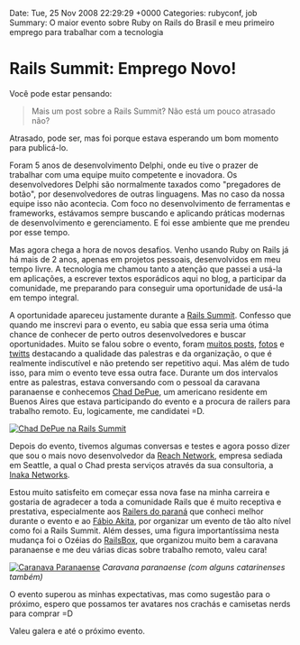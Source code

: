 Date: Tue, 25 Nov 2008 22:29:29 +0000
Categories: rubyconf, job
Summary: O maior evento sobre Ruby on Rails do Brasil e meu primeiro emprego para trabalhar com a tecnologia

# Rails Summit: Emprego Novo!


Você pode estar pensando:

> Mais um post sobre a Rails Summit? Não está um pouco atrasado não?

Atrasado, pode ser, mas foi porque estava esperando um bom momento para publicá-lo. 

Foram 5 anos de desenvolvimento Delphi, onde eu tive o prazer de trabalhar com uma equipe muito competente e inovadora. Os desenvolvedores Delphi são normalmente taxados como "pregadores de botão", por desenvolvedores de outras linguagens. Mas no caso da nossa equipe isso não acontecia. Com foco no desenvolvimento de ferramentas e frameworks, estávamos sempre buscando e aplicando práticas modernas de desenvolvimento e gerenciamento. E foi esse ambiente que me prendeu por esse tempo.

Mas agora chega a hora de novos desafios. Venho usando Ruby on Rails já há mais de 2 anos, apenas em projetos pessoais, desenvolvidos em meu tempo livre. A tecnologia me chamou tanto a atenção que passei a usá-la em aplicações, a escrever textos esporádicos aqui no blog, a participar da comunidade, me preparando para conseguir uma oportunidade de usá-la em tempo integral.

A oportunidade apareceu justamente durante a [Rails Summit][1]. Confesso que quando me inscrevi para o evento, eu sabia que essa seria uma ótima chance de conhecer de perto outros desenvolvedores e buscar oportunidades. Muito se falou sobre o evento, foram [muitos posts][2], [fotos][3] e [twitts][4] destacando a qualidade das palestras e da organização, o que é realmente indiscutível e não pretendo ser repetitivo aqui. Mas além de tudo isso, para mim o evento teve essa outra face. Durante um dos intervalos entre as palestras, estava conversando com o pessoal da caravana paranaense e conhecemos [Chad DePue][5], um americano residente em Buenos Aires que estava participando do evento e a procura de railers para trabalho remoto. Eu, logicamente, me candidatei =D. 

[![Chad DePue na Rails Summit][6]][7]

Depois do evento, tivemos algumas conversas e testes e agora posso dizer que sou o mais novo desenvolvedor da [Reach Network][8], empresa sediada em Seattle, a qual o Chad presta serviços através da sua consultoria, a [Inaka Networks][9]. 

Estou muito satisfeito em começar essa nova fase na minha carreira e gostaria de agradecer a toda a comunidade Rails que é muito receptiva e prestativa, especialmente aos [Railers do paraná][10] que conheci melhor durante o evento e ao [Fábio Akita][11], por organizar um evento de tão alto nível como foi a Rails Summit. Além desses, uma figura importantíssima nesta mudança foi o Ozéias do [RailsBox][12], que organizou muito bem a caravana paranaense e me deu várias dicas sobre trabalho remoto, valeu cara!

[![Caranava Paranaense][13]][14]
_Caravana paranaense (com alguns catarinenses também)_

O evento superou as minhas expectativas, mas como sugestão para o próximo, espero que possamos ter avatares nos crachás e camisetas nerds para comprar =D

Valeu galera e até o próximo evento.



[1]: http://locaweb.com.br/railssummit/
[2]: http://www.akitaonrails.com/2008/11/12/rails-summit-blogosfera
[3]: http://flickr.com/photos/tags/railssummit/
[4]: http://search.twitter.com/search?q=railssummit
[5]: http://rubyrescue.com/
[6]: http://flavio.files.wordpress.com/2008/11/3022990114_2be03efd38.jpg?w=300 (Chad DePue na Rails Summit)
[7]: http://flavio.files.wordpress.com/2008/11/3022990114_2be03efd38.jpg
[8]: http://reachnetwork.com/
[9]: http://inakanetworks.com/
[10]: http://groups.google.com/group/pr-on-rails
[11]: http://www.akitaonrails.com/
[12]: http://railsbox.org/
[13]: http://farm4.static.flickr.com/3010/2951409275_3ef89e89f2.jpg (Caranava Paranaense)
[14]: http://www.flickr.com/photos/maltempe/tags/railssummit/


